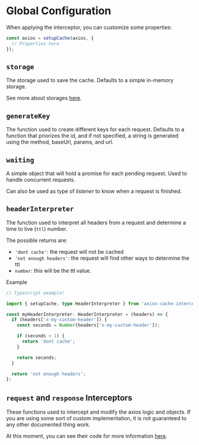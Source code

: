 # Global Configuration

When applying the interceptor, you can customize some properties:

```js
const axios = setupCache(axios, {
  // Properties here
});
```

## `storage`

The storage used to save the cache. Defaults to a simple in-memory storage.

See more about storages [here](pages/storages).

## `generateKey`

The function used to create different keys for each request. Defaults to a function that
priorizes the id, and if not specified, a string is generated using the method, baseUrl,
params, and url.

## `waiting`

A simple object that will hold a promise for each pending request. Used to handle
concurrent requests.

Can also be used as type of _listener_ to know when a request is finished.

## `headerInterpreter`

The function used to interpret all headers from a request and determine a time to live
(`ttl`) number.

The possible returns are:

- `'dont cache'`: the request will not be cached
- `'not enough headers'`: the request will find other ways to determine the ttl
- `number`: this will be the ttl value.

Example

```ts
// Typescript example!

import { setupCache, type HeaderInterpreter } from 'axios-cache-interceptor';

const myHeaderInterpreter: HeaderInterpreter = (headers) => {
  if (headers['x-my-custom-header']) {
    const seconds = Number(headers['x-my-custom-header']);

    if (seconds < 1) {
      return 'dont cache';
    }

    return seconds;
  }

  return 'not enough headers';
};
```

## `request` and `response` Interceptors

These functions used to intercept and modify the axios logic and objects. If you are using
some sort of custom implementation, it is not guaranteed to any other documented thing
work.

At this moment, you can see their code for more information
[here](https://github.com/arthurfiorette/axios-cache-interceptor/tree/main/src/interceptors).
